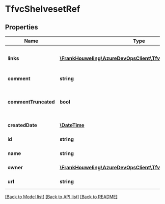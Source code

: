 # TfvcShelvesetRef

## Properties
Name | Type | Description | Notes
------------ | ------------- | ------------- | -------------
**links** | [**\FrankHouweling\AzureDevOpsClient\Tfvc\Model\ReferenceLinks**](ReferenceLinks.md) | List of reference links for the shelveset. | [optional] 
**comment** | **string** | Shelveset comment. | [optional] 
**commentTruncated** | **bool** | Shelveset comment truncated as applicable. | [optional] 
**createdDate** | [**\DateTime**](\DateTime.md) | Shelveset create date. | [optional] 
**id** | **string** | Shelveset Id. | [optional] 
**name** | **string** | Shelveset name. | [optional] 
**owner** | [**\FrankHouweling\AzureDevOpsClient\Tfvc\Model\IdentityRef**](IdentityRef.md) | Shelveset Owner. | [optional] 
**url** | **string** | Shelveset Url. | [optional] 

[[Back to Model list]](../README.md#documentation-for-models) [[Back to API list]](../README.md#documentation-for-api-endpoints) [[Back to README]](../README.md)


